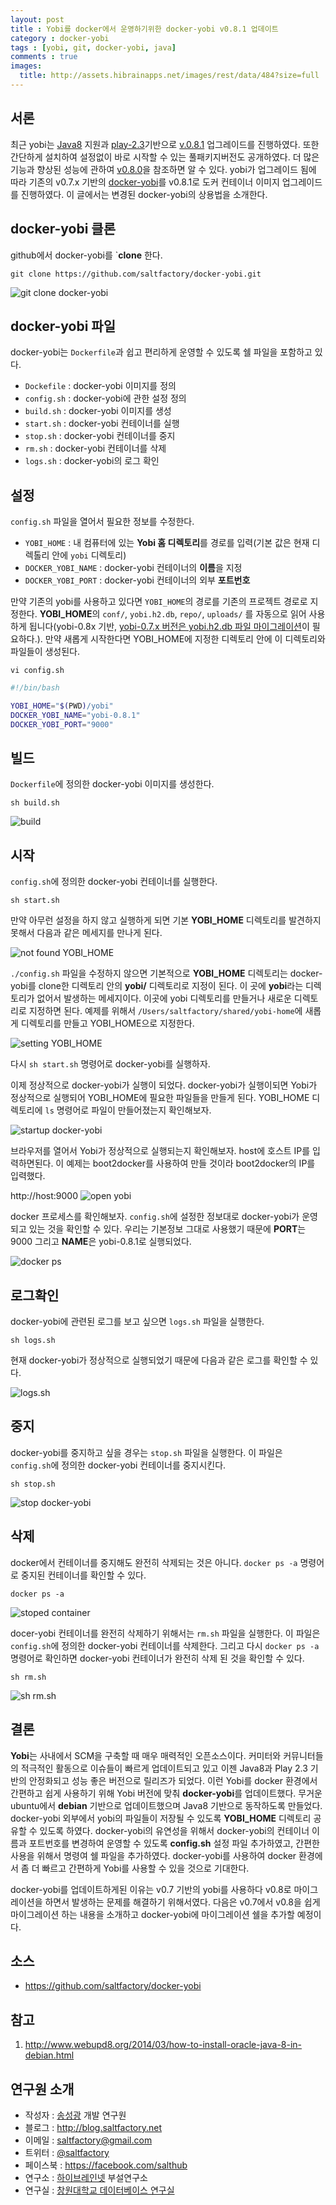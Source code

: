 ```yaml
---
layout: post
title : Yobi를 docker에서 운영하기위한 docker-yobi v0.8.1 업데이트
category : docker-yobi
tags : [yobi, git, docker-yobi, java]
comments : true
images:
  title: http://assets.hibrainapps.net/images/rest/data/484?size=full
---
```


##  서론

최근 yobi는 [Java8](http://www.oracle.com/technetwork/java/javase/overview/java8-2100321.html) 지원과  [play-2.3](https://www.playframework.com/documentation/2.3.x/Home)기반으로 [v.0.8.1](https://github.com/naver/yobi/releases/tag/v0.8.1) 업그레이드를 진행하였다. 또한 간단하게 설치하여 설정없이 바로 시작할 수 있는 풀패키지버전도 공개하였다. 더 많은 기능과 향상된 성능에 관하여 [v0.8.0](https://github.com/naver/yobi/releases/tag/v0.8.0)을 참조하면 알 수 있다. yobi가 업그레이드 됨에 따라 기존의 v0.7.x 기반의 [docker-yobi](https://github.com/saltfactory/docker-yobi)를 v0.8.1로 도커 컨테이너 이미지 업그레이드를 진행하였다. 이 글에서는 변경된 docker-yobi의 상용법을 소개한다.

<!--more-->

## docker-yobi 클론

github에서 docker-yobi를 `**clone** 한다.

```
git clone https://github.com/saltfactory/docker-yobi.git
```

![git clone docker-yobi](http://assets.hibrainapps.net/images/rest/data/486?size=full&m=1435132579)

## docker-yobi 파일

docker-yobi는 `Dockerfile`과 쉽고 편리하게 운영할  수 있도록 쉘 파일을 포함하고 있다.
- `Dockefile` :  docker-yobi 이미지를 정의
- `config.sh` : docker-yobi에 관한 설정 정의
- `build.sh` : docker-yobi 이미지를 생성
- `start.sh` : docker-yobi 컨테이너를 실행
- `stop.sh` : docker-yobi 컨테이너를 중지
- `rm.sh` : docker-yobi 컨테이너를 삭제
- `logs.sh` : docker-yobi의 로그 확인

## 설정

`config.sh` 파일을 열어서 필요한 정보를 수정한다.

- `YOBI_HOME` : 내 컴퓨터에 있는 **Yobi 홈 디렉토리**를 경로를 입력(기본 값은 현재 디렉톨리 안에 `yobi` 디렉토리)
- `DOCKER_YOBI_NAME` : docker-yobi 컨테이너의 **이름**을 지정
- `DOCKER_YOBI_PORT` : docker-yobi 컨테이너의 외부 **포트번호**

만약 기존의 yobi를 사용하고 있다면 `YOBI_HOME`의 경로를 기존의 프로젝트 경로로 지정한다. **YOBI_HOME**의 `conf/`, `yobi.h2.db`, `repo/`, `uploads/` 를 자동으로 읽어 사용하게 됩니다(yobi-0.8x 기반, [yobi-0.7.x 버전은 yobi.h2.db 파일 마이그레이션](https://github.com/naver/yobi/blob/next/docs/ko/update-next-branch-to-0.8.0.md)이 필요하다.). 만약 새롭게 시작한다면 YOBI_HOME에 지정한 디렉토리 안에 이 디렉토리와 파일들이 생성된다.

```
vi config.sh
```
```bash
#!/bin/bash

YOBI_HOME="$(PWD)/yobi"
DOCKER_YOBI_NAME="yobi-0.8.1"
DOCKER_YOBI_PORT="9000"
```

## 빌드

`Dockerfile`에 정의한 docker-yobi 이미지를 생성한다.

```
sh build.sh
```

![build](http://assets.hibrainapps.net/images/rest/data/487?size=full&m=1435132677)

## 시작

`config.sh`에 정의한 docker-yobi 컨테이너를 실행한다.

```
sh start.sh
```
만약 아무런 설정을 하지 않고 실행하게 되면 기본 **YOBI_HOME** 디렉토리를 발견하지 못해서 다음과 같은 메세지를 만나게 된다.

![not found YOBI_HOME](http://assets.hibrainapps.net/images/rest/data/488?size=full&m=1435132726)

`./config.sh` 파일을 수정하지 않으면 기본적으로 **YOBI_HOME** 디렉토리는 docker-yobi를 clone한 디렉토리 안의 **yobi/** 디렉토리로 지정이 된다. 이 곳에 **yobi**라는 디렉토리가 없어서 발생하는 메세지이다. 이곳에 yobi 디렉토리를 만들거나 새로운 디렉토리로 지정하면 된다. 예제를 위해서 `/Users/saltfactory/shared/yobi-home`에 새롭게 디렉토리를 만들고 YOBI_HOME으로 지정한다.

![setting YOBI_HOME](http://assets.hibrainapps.net/images/rest/data/489?size=full&m=1435132983)

다시 `sh start.sh` 명령어로 docker-yobi를 실행하자.

이제 정상적으로 docker-yobi가 실행이 되었다. docker-yobi가 실행이되면 Yobi가 정상적으로 실행되어 YOBI_HOME에 필요한 파일들을 만들게 된다. YOBI_HOME 디렉토리에 `ls` 명령어로 파일이 만들어졌는지 확인해보자.

![startup docker-yobi](http://assets.hibrainapps.net/images/rest/data/491?size=full&m=1435133100)

브라우저를 열어서 Yobi가 정상적으로 실행되는지 확인해보자. host에 호스트 IP를 입력하면된다. 이 예제는 boot2docker를 사용하여 만들 것이라 boot2docker의 IP를 입력했다.

http://host:9000
![open yobi](http://assets.hibrainapps.net/images/rest/data/492?size=full&m=1435133324)

docker 프로세스를 확인해보자. `config.sh`에 설정한 정보대로 docker-yobi가 운영되고 있는 것을 확인할 수 있다. 우리는 기본정보 그대로 사용했기 때문에 **PORT**는 9000 그리고 **NAME**은 yobi-0.8.1로 실행되었다.

![docker ps](http://assets.hibrainapps.net/images/rest/data/494?size=full&m=1435133560)

## 로그확인

docker-yobi에 관련된 로그를 보고 싶으면 `logs.sh` 파일을 실행한다.

```
sh logs.sh
````

현재 docker-yobi가 정상적으로 실행되었기 때문에 다음과 같은 로그를 확인할 수 있다.

![logs.sh](http://assets.hibrainapps.net/images/rest/data/493?size=full&m=1435133497)


## 중지

docker-yobi를 중지하고 싶을 경우는 `stop.sh` 파일을 실행한다. 이 파일은 `config.sh`에 정의한 docker-yobi 컨테이너를 중지시킨다.

```
sh stop.sh
```
![stop docker-yobi](http://assets.hibrainapps.net/images/rest/data/495?size=full&m=1435133784)


## 삭제

docker에서 컨테이너를 중지해도 완전히 삭제되는 것은 아니다. `docker ps -a` 명령어로 중지된 컨테이너를 확인할 수 있다.

```
docker ps -a
```
![stoped container](http://assets.hibrainapps.net/images/rest/data/496?size=full&m=1435134068)

docer-yobi 컨테이너를 완전히 삭제하기 위해서는 `rm.sh` 파일을 실행한다. 이 파일은 `config.sh`에 정의한 docker-yobi 컨테이너를 삭제한다. 그리고 다시 `docker ps -a` 명령어로 확인하면 docker-yobi 컨테이너가 완전히 삭제 된 것을 확인할 수 있다.

```
sh rm.sh
```

![sh rm.sh](http://assets.hibrainapps.net/images/rest/data/497?size=full&m=1435134121)

## 결론

**Yobi**는 사내에서 SCM을 구축할 때 매우 매력적인 오픈소스이다. 커미터와 커뮤니터들의 적극적인 활동으로 이슈들이 빠르게 업데이트되고 있고 이젠 Java8과 Play 2.3 기반의 안정화되고 성능 좋은 버전으로 릴리즈가 되었다. 이런 Yobi를 docker 환경에서 간편하고 쉽게 사용하기 위해 Yobi 버전에 맞춰 **docker-yobi**를 업데이트했다. 무거운 ubuntu에서 **debian** 기반으로 업데이트했으며 Java8 기반으로 동작하도록 만들었다. docker-yobi 외부에서 yobi의 파일들이 저장될 수 있도록 **YOBI_HOME** 디렉토리 공유할 수 있도록 하였다. docker-yobi의 유연성을 위해서 docker-yobi의 컨테이너 이름과 포트번호를 변경하여 운영할 수 있도록 **config.sh** 설정 파일 추가하였고, 간편한 사용을 위해서 명령여 쉘 파일을 추가하였다. docker-yobi를 사용하여 docker 환경에서 좀 더 빠르고 간편하게 Yobi를 사용할 수 있을 것으로 기대한다.

docker-yobi를 업데이트하게된 이유는 v0.7 기반의 yobi를 사용하다 v0.8로 마이그레이션을 하면서 발생하는 문제를 해결하기 위해서였다. 다음은 v0.7에서 v0.8을 쉽게 마이그레이션 하는 내용을 소개하고 docker-yobi에 마이그레이션 쉘을 추가할 예정이다.


## 소스

- https://github.com/saltfactory/docker-yobi

## 참고

1. http://www.webupd8.org/2014/03/how-to-install-oracle-java-8-in-debian.html

## 연구원 소개


* 작성자 : [송성광](http://about.me/saltfactory) 개발 연구원
* 블로그 : http://blog.saltfactory.net
* 이메일 : [saltfactory@gmail.com](mailto:saltfactory@gmail.com)
* 트위터 : [@saltfactory](https://twitter.com/saltfactory)
* 페이스북 : https://facebook.com/salthub
* 연구소 : [하이브레인넷](http://www.hibrain.net) 부설연구소
* 연구실 : [창원대학교 데이터베이스 연구실](http://dblab.changwon.ac.kr)
